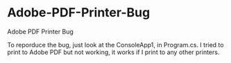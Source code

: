 # Adobe-PDF-Printer-Bug
Adobe PDF Printer Bug

To reporduce the bug, just look at the ConsoleApp1, in Program.cs.
I tried to print to Adobe PDF but not working, it works if I print to any other printers.
